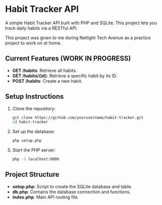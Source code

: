# Habit Tracker API

A simple Habit Tracker API built with PHP and SQLite. This project lets you track daily habits via a RESTful API.

This project was given to me during Netlight Tech Avenue as a practice project to work on at home.

## Current Features (WORK IN PROGRESS)

- **GET /habits**: Retrieve all habits.
- **GET /habits/{id}**: Retrieve a specific habit by its ID.
- **POST /habits**: Create a new habit.

## Setup Instructions

1. Clone the repository:

   ```bash
   git clone https://github.com/yourusername/habit-tracker.git  
   cd habit-tracker
   ```

2. Set up the database:

   ```bash
   php setup.php
   ```

3. Start the PHP server:

   ```bash
   php -S localhost:8000
   ```

## Project Structure

- **setup.php**: Script to create the SQLite database and table.
- **db.php**: Contains the database connection and functions.
- **index.php**: Main API routing file.
